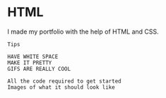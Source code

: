 # HTML
I made my portfolio with the help of HTML and CSS.


    Tips

    HAVE WHITE SPACE
    MAKE IT PRETTY
    GIFS ARE REALLY COOL

    All the code required to get started
    Images of what it should look like

